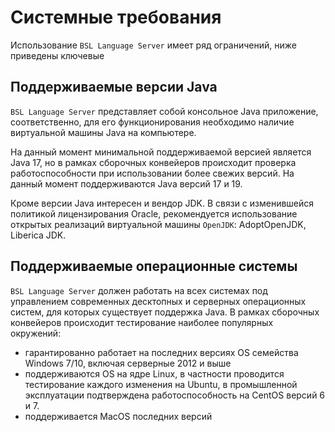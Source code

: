 # Системные требования

Использование `BSL Language Server` имеет ряд ограничений, ниже приведены ключевые

## Поддерживаемые версии Java

`BSL Language Server` представляет собой консольное Java приложение, соответственно, для его функционирования необходимо наличие виртуальной машины Java на компьютере.

На данный момент минимальной поддерживаемой версией является Java 17, но в рамках сборочных конвейеров происходит проверка работоспособности при использовании более свежих версий. На данный момент поддерживаются Java версий 17 и 19.

Кроме версии Java интересен и вендор JDK. В связи с изменившейся политикой лицензирования Oracle, рекомендуется использование открытых реализаций виртуальной машины `OpenJDK`: AdoptOpenJDK, Liberica JDK.

## Поддерживаемые операционные системы

`BSL Language Server` должен работать на всех системах под управлением современных десктопных и серверных операционных систем, для которых существует поддержка Java. В рамках сборочных конвейеров происходит тестирование наиболее популярных окружений:

- гарантированно работает на последних версиях OS семейства Windows 7/10, включая серверные 2012 и выше
- поддерживаются OS на ядре Linux, в частности проводится тестирование каждого изменения на Ubuntu, в промышленной эксплуатации подтверждена работоспособность на CentOS версий 6 и 7.
- поддерживается MacOS последних версий
